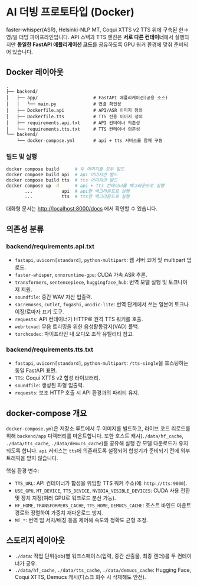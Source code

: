 # AI 더빙 프로토타입 (Docker)

faster-whisper(ASR), Helsinki-NLP MT, Coqui XTTS v2 TTS 위에 구축된 한→영/일 더빙 파이프라인입니다. API 스택과 TTS 엔진은 **서로 다른 컨테이너**에서 실행되지만 **동일한 FastAPI 애플리케이션 코드**를 공유하도록 GPU 워커 환경에 맞춰 준비되어 있습니다.

## Docker 레이아웃

```
.
├── backend/
│   ├── app/                     # FastAPI 애플리케이션(공용 소스)
│   │   └── main.py              # 연결 확인용
│   ├── Dockerfile.api           # API/ASR 이미지 정의
│   ├── Dockerfile.tts           # TTS 전용 이미지 정의
│   ├── requirements.api.txt     # API 컨테이너 의존성
│   └── requirements.tts.txt     # TTS 컨테이너 의존성
└── backend/
    └── docker-compose.yml       # api + tts 서비스를 함께 구동
```

### 빌드 및 실행

```bash
docker compose build      # 두 이미지를 모두 빌드
docker compose build api  # api 이미지만 빌드
docker compose build tts  # tts 이미지만 빌드
docker compose up -d      # api + tts 컨테이너를 백그라운드로 실행
       ...           api  # api만 백그라운드로 실행
       ...           tts  # tts만 백그라운드로 실행
```

대화형 문서는 [http://localhost:8000/docs](http://localhost:8000/docs) 에서 확인할 수 있습니다.

## 의존성 분류

### backend/requirements.api.txt

* `fastapi`, `uvicorn[standard]`, `python-multipart`: 웹 서버 코어 및 multipart 업로드.
* `faster-whisper`, `onnxruntime-gpu`: CUDA 가속 ASR 추론.
* `transformers`, `sentencepiece`, `huggingface_hub`: 번역 모델 실행 및 토크나이저 지원.
* `soundfile`: 중간 WAV 자산 입출력.
* `sacremoses`, `cutlet`, `fugashi`, `unidic-lite`: 번역 단계에서 쓰는 일본어 토크나이징/로마자 표기 도구.
* `requests`: API 컨테이너가 HTTP로 원격 TTS 워커를 호출.
* `webrtcvad`: 무음 트리밍을 위한 음성활동감지(VAD) 폴백.
* `torchcodec`: 파이프라인 내 오디오 조작 유틸리티 참고.

### backend/requirements.tts.txt

* `fastapi`, `uvicorn[standard]`, `python-multipart`: `/tts-single`을 호스팅하는 동일 FastAPI 표면.
* `TTS`: Coqui XTTS v2 합성 라이브러리.
* `soundfile`: 생성된 파형 입출력.
* `requests`: 보조 HTTP 호출 시 API 환경과의 파리티 유지.

## docker-compose 개요

`docker-compose.yml`은 저장소 루트에서 두 이미지를 빌드하고, 라이브 코드 리로드를 위해 `backend/app` 디렉터리를 마운트합니다. 또한 호스트 캐시(`./data/hf_cache`, `./data/tts_cache`, `./data/demucs_cache`)를 공유해 실행 간 모델 다운로드가 유지되도록 합니다. `api` 서비스는 `tts`에 의존하도록 설정되어 합성기가 준비되기 전에 외부 트래픽을 받지 않습니다.

핵심 환경 변수:

* `TTS_URL`: API 컨테이너가 합성을 위임할 TTS 워커 주소(예: `http://tts:9000`).
* `USE_GPU`, `MT_DEVICE`, `TTS_DEVICE`, `NVIDIA_VISIBLE_DEVICES`: CUDA 사용 전환 및 장치 지정(여러 GPU로 워크로드 분산 가능).
* `HF_HOME`, `TRANSFORMERS_CACHE`, `TTS_HOME`, `DEMUCS_CACHE`: 호스트 바인드 마운트 경로와 정렬하여 가중치 재다운로드 방지.
* `MT_*`: 번역 빔 서치/배칭 등을 제어해 속도와 정확도 균형 조정.

## 스토리지 레이아웃

* `./data`: 작업 단위(job)별 워크스페이스(입력, 중간 산출물, 최종 렌더)를 두 컨테이너가 공유.
* `./data/hf_cache`, `./data/tts_cache`, `./data/demucs_cache`: Hugging Face, Coqui XTTS, Demucs 캐시(디스크 회수 시 삭제해도 안전).
